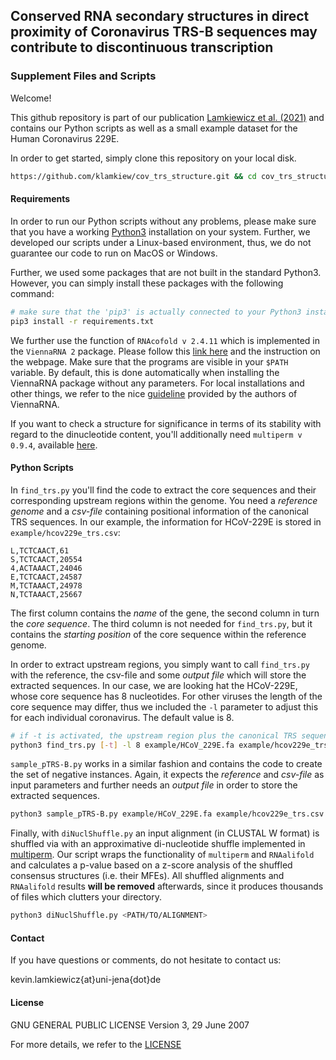 ## Conserved RNA secondary structures in direct proximity of Coronavirus TRS-B sequences may contribute to discontinuous transcription

### Supplement Files and Scripts

Welcome!

This github repository is part of our publication [Lamkiewicz et al. (2021)](https://www.tobepublished.com) and contains
our Python scripts as well as a small example dataset for the Human Coronavirus 229E.

In order to get started, simply clone this repository on your local disk.

```bash
https://github.com/klamkiew/cov_trs_structure.git && cd cov_trs_structure/
```

#### Requirements

In order to run our Python scripts without any problems, please make sure that you have a working
[Python3](https://www.python.org/downloads/) installation on your system. Further, we developed
our scripts under a Linux-based environment, thus, we do not guarantee our code to run on
MacOS or Windows.

Further, we used some packages that are not built in the standard Python3. However,
you can simply install these packages with the following command:

```bash
# make sure that the 'pip3' is actually connected to your Python3 installation.
pip3 install -r requirements.txt
```


We further use the function of `RNAcofold v 2.4.11` which is implemented in
the `ViennaRNA 2` package. Please follow this [link here](https://www.tbi.univie.ac.at/RNA/)
and the instruction on the webpage. Make sure that the programs are visible in
your `$PATH` variable. By default, this is done automatically when installing the
ViennaRNA package without any parameters. For local installations and other things,
we refer to the nice [guideline](https://www.tbi.univie.ac.at/RNA/#download) provided
by the authors of ViennaRNA.

If you want to check a structure for significance in terms of its stability with regard to
the dinucleotide content, you'll additionally need `multiperm v 0.9.4`, available [here](http://www.anandam.name/multiperm/).

#### Python Scripts

In `find_trs.py` you'll find the code to extract the core sequences and their corresponding
upstream regions within the genome. You need a *reference genome* and a *csv-file* containing
positional information of the canonical TRS sequences.
In our example, the information for HCoV-229E is stored in `example/hcov229e_trs.csv`:

```
L,TCTCAACT,61
S,TCTCAACT,20554
4,ACTAAACT,24046
E,TCTCAACT,24587
M,TCTAAACT,24978
N,TCTAAACT,25667
```
The first column contains the *name* of the gene, the second column in turn the *core sequence*.
The third column is not needed for `find_trs.py`, but it contains the *starting position* of the core sequence
within the reference genome.

In order to extract upstream regions, you simply want to call `find_trs.py` with the reference, the csv-file
and some *output file* which will store the extracted sequences. In our case, we are looking hat the HCoV-229E,
whose core sequence has 8 nucleotides. For other viruses the length of the core sequence may differ,
thus we included the `-l` parameter to adjust this for each individual coronavirus. The default value is 8.

```bash
# if -t is activated, the upstream region plus the canonical TRS sequence is extracted
python3 find_trs.py [-t] -l 8 example/HCoV_229E.fa example/hcov229e_trs.csv example/extracted_seq_hcov229e.fa

```

`sample_pTRS-B.py` works in a similar fashion and contains the code to create the set of negative
instances. Again, it expects the *reference* and *csv-file* as input parameters and further needs an *output file*
in order to store the extracted sequences.


```bash
python3 sample_pTRS-B.py example/HCoV_229E.fa example/hcov229e_trs.csv example/negative_seq_hcov229e.fa

```


Finally, with `diNuclShuffle.py` an input alignment (in CLUSTAL W format) is shuffled via
with an approximative di-nucleotide shuffle implemented in [multiperm](http://bioinformatics.oxfordjournals.org/content/25/5/668.abstract).
Our script wraps the functionality of `multiperm` and `RNAalifold` and calculates a p-value based on a z-score analysis of the shuffled consensus structures (i.e. their MFEs).
All shuffled alignments and `RNAalifold` results **will be removed** afterwards, since it produces thousands of files which clutters your directory.

```bash
python3 diNuclShuffle.py <PATH/TO/ALIGNMENT>

```


#### Contact

If you have questions or comments, do not hesitate to contact us:

kevin.lamkiewicz{at}uni-jena{dot}de

#### License
GNU GENERAL PUBLIC LICENSE Version 3, 29 June 2007

For more details, we refer to the [LICENSE](./LICENSE)
